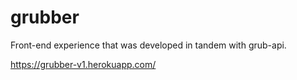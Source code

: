 # grubber

Front-end experience that was developed in tandem with grub-api. 

https://grubber-v1.herokuapp.com/
